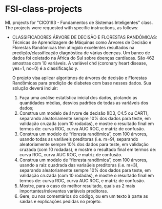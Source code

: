 # FSI-class-projects
ML projects for "CIC0193 - Fundamentos de Sistemas Inteligentes" class.
The projects were requested with specific instructions, as follows:
- CLASSIFICADORES ÁRVORE DE DECISÃO E FLORESTAS RANDÔMICAS:
    Técnicas de Aprendizagem de Máquinas como Árvores de Decisão e Florestas Randômicas têm
    atingido excelentes resultados na predição/classificação diagnóstica de várias doenças. Um banco
    de dados foi coletado na África do Sul sobre doenças cardíacas. São 462 amostras com 10 variáveis.
    A variável chd (coronary heart disease, yes=1, no=0) é a classificação y.

    O projeto visa aplicar algoritmos de árvores de decisão e Florestas Randômicas para predição de
    diabetes com base nesses dados. Sua solução deverá incluir:

    1. Faça uma análise estatística inicial dos dados, plotando as quantidades médias, desvios padrões
    de todas as variáveis dos dados; 
    2. Construa um modelo de árvore de decisão (ID3, C4.5 ou CART), separando aleatoriamente
    sempre 10% dos dados para teste, em validação cruzada (com 10 rodadas), e mostre o resultado
    final em termos de: curva ROC, curva AUC ROC, e matriz de confusão. 
    3. Construa um modelo de “floresta randômica”, com 100 árvores, usando todas as variáveis
    preditoras (i.e. m=9), separando aleatoriamente sempre 10% dos dados para teste, em validação
    cruzada (com 10 rodadas), e mostre o resultado final em termos de: curva ROC, curva AUC ROC, e
    matriz de confusão. 
    4. Construa um modelo de “floresta randômica”, com 100 árvores, usando a raiz quadrada das
    variaǘeis preditoras (i.e. m=3), separando aleatoriamente sempre 10% dos dados para teste, em
    validação cruzada (com 10 rodadas), e mostre o resultado final em termos de: curva ROC, curva
    AUC ROC, e matriz de confusão. 
    5. Mostre, para o caso do melhor resultado, quais as 2 mais importantes/relevantes variáveis
    preditoras. 
    6. Gere, ou nos comentários do código, ou em um texto à parte as saídas e explicações pedidas no
    projeto. 
